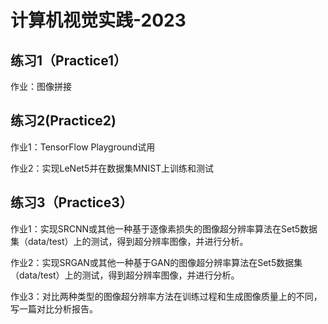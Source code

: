# 计算机视觉实践-2023
## 练习1（Practice1）
作业：图像拼接
## 练习2(Practice2)
作业1：TensorFlow Playground试用

作业2：实现LeNet5并在数据集MNIST上训练和测试
## 练习3（Practice3）
作业1：实现SRCNN或其他一种基于逐像素损失的图像超分辨率算法在Set5数据集（data/test）上的测试，得到超分辨率图像，并进行分析。

作业2：实现SRGAN或其他一种基于GAN的图像超分辨率算法在Set5数据集（data/test）上的测试，得到超分辨率图像，并进行分析。

作业3：对比两种类型的图像超分辨率方法在训练过程和生成图像质量上的不同，写一篇对比分析报告。
